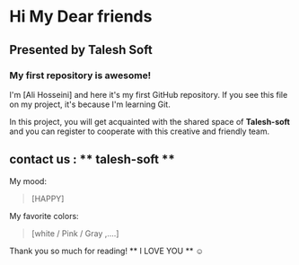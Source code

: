 # Hi My Dear friends

## Presented by **Talesh Soft**

### My first repository is awesome!

I'm [Ali Hosseini] and here it's my first GitHub repository.
If you see this file on my project, it's because I'm learning Git.

In this project, you will get acquainted with the shared space of **Talesh-soft** and you can register to cooperate with this creative and friendly team.

## contact us : ** talesh-soft **

My mood:

> [HAPPY]

My favorite colors:

> [white / Pink / Gray ,....]

Thank you so much for reading! ** I LOVE YOU ** ☺